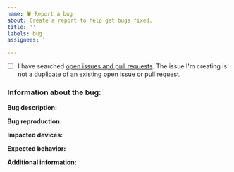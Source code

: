 ```yaml
---
name: 🕷 Report a bug
about: Create a report to help get bugs fixed.
title: ''
labels: bug
assignees: ''

---
```


<!-- Before submitting this issue, please update the title to include a short description of the bug.

In Markdown, checkboxes work like this:
- [ ] Unchecked box.
- [x] Checked box.

Check the box below before submitting your issue to verify that you have already checked for duplicate open issues and pull requests relating to your report. -->

- [ ] I have searched [open issues and pull requests](https://github.com/2factorauth/twofactorauth/issues?q=is%3Aopen). The issue I'm creating is not a duplicate of an existing open issue or pull request.

### Information about the bug: ###
**Bug description:**
<!-- Provide a brief description of the bug. What's going wrong?
If applicable, also provide screenshots of the bug in action, redacting any personal information. -->


**Bug reproduction:**
<!-- List the steps to reproduce this bug. -->


**Impacted devices:**
<!-- List the device types and browsers impacted by the bug. Desktop only? Safari on iOS? -->


**Expected behavior:**
<!-- When following the steps to reproduce the bug, what should happen if the bug were fixed? -->


**Additional information:**
<!-- Add any other information about the bug below. -->
